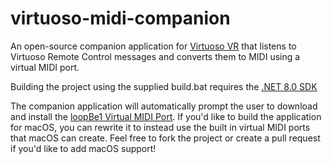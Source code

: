 # virtuoso-midi-companion
An open-source companion application for [Virtuoso VR](https://www.virtuoso-vr.com/remote-control/) that listens to Virtuoso Remote Control messages and converts them to MIDI using a virtual MIDI port.

Building the project using the supplied build.bat requires the [.NET 8.0 SDK](https://dotnet.microsoft.com/en-us/download/dotnet/8.0)

The companion application will automatically prompt the user to download and install the [loopBe1 Virtual MIDI Port](https://www.nerds.de/en/loopbe1.html). If you'd like to build the application for macOS, you can rewrite it to instead use the built in virtual MIDI ports that macOS can create. Feel free to fork the project or create a pull request if you'd like to add macOS support!
